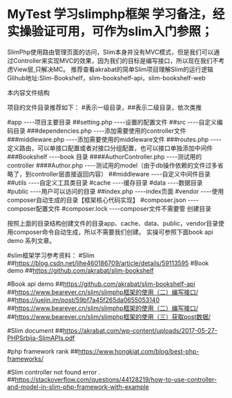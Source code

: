 # MyTest 学习slimphp框架  学习备注，经实操验证可用，可作为slim入门参照；

SlimPhp使用路由管理页面的访问，Slim本身并没有MVC模式，但是我们可以通过Controller来实现MVC的效果，因为我们的目标是编写接口，所以现在我们不考虑View层,只解决MC。
推荐查看akrabat的简单Slim项目理解Slim的运行逻辑Glihub地址:Slim-Bookshelf，slim-bookshelf-api，slim-bookshelf-web

本内容文件结构

项目的文件目录推荐如下：
#表示一级目录，##表示二级目录，依次类推

#app    ----项目主要目录
##setting.php    ----设置的配置文件
##src           ----自定义编码目录
###dependencies.php    ----添加需要使用的controller文件
###middleware.php    ----添加需要使用的middleware文件
###routes.php    ----定义路由，可以单接口配置或者对接口分组配置，也可以接口单独添加中间件
###Bookshelf     ----book 目录
####AuthorController.php    ----测试用的controller
####Author.php    ----测试用的model（由于db操作依赖的文件过多省略了，到controller层直接返回内容）
##middleware    ----自定义中间件目录
##utils         ----自定义工具类目录
#cache     ----缓存目录
#data      ----数据目录
#public    ----用户可以访问的目录
##index.php    ----index页面
#vendor    ----使用composer自动生成的目录【框架核心代码实现】
#composer.json    ----composer配置文件
#composer.lock    ----composer文件不需要管
创建目录

按照上面的目录结构创建文件的目录app、cache、data、public，vendor目录使用composer命令自动生成，所以不需要我们创建。
实操可参照下面book api demo 系列文章。

#slim框架学习参考资料：
#Slim
##https://blog.csdn.net/lihe460186709/article/details/59113595
#Book demo
##https://github.com/akrabat/slim-bookshelf

#Book api demo
##https://github.com/akrabat/slim-bookshelf-api
##https://www.bearever.cn/slim/slimphp框架的使用（二）编写接口/
##https://juejin.im/post/59bf7a45f265da0655053140
##https://www.bearever.cn/slim/slimphp框架的使用（二）编写接口/
##https://www.bearever.cn/slim/slimphp框架的使用（三）获取post数据/

#Slim document
##https://akrabat.com/wp-content/uploads/2017-05-27-PHPSrbija-SlimAPIs.pdf

#php framework rank
##https://www.hongkiat.com/blog/best-php-frameworks/

#Slim controller not found error .
##https://stackoverflow.com/questions/44128219/how-to-use-controller-and-model-in-slim-php-framework-with-example

